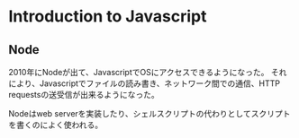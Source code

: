 # Introduction to Javascript


## Node

2010年にNodeが出て、JavascriptでOSにアクセスできるようになった。
それにより、Javascriptでファイルの読み書き、ネットワーク間での通信、HTTP requestsの送受信が出来るようになった。

Nodeはweb serverを実装したり、シェルスクリプトの代わりとしてスクリプトを書くのによく使われる。



